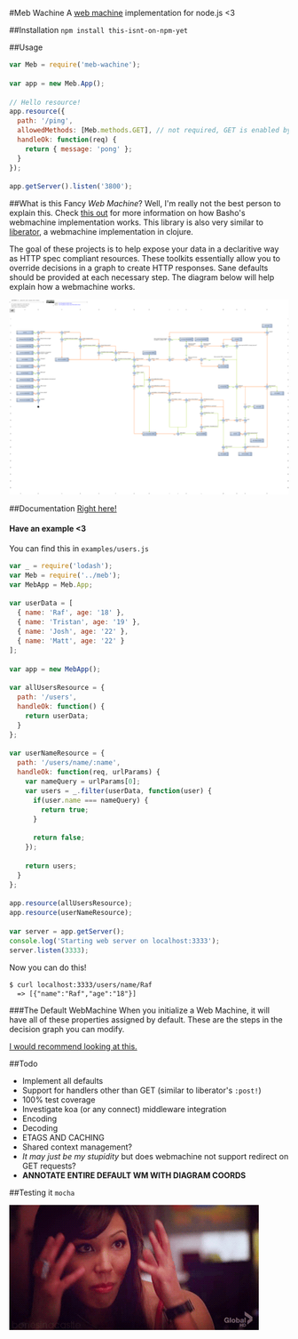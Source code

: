 #Meb Wachine
A [web machine](https://github.com/basho/webmachine/wiki) implementation
for node.js <3


##Installation
`npm install this-isnt-on-npm-yet`


##Usage

```javascript
var Meb = require('meb-wachine');

var app = new Meb.App();

// Hello resource!
app.resource({
  path: '/ping',
  allowedMethods: [Meb.methods.GET], // not required, GET is enabled by default
  handleOk: function(req) {
    return { message: 'pong' };
  }
});

app.getServer().listen('3800');
```



##What is this Fancy *Web Machine*?
Well, I'm really not the best person to explain this. Check
[this out](https://github.com/basho/webmachine/wiki) for more
information on how Basho's webmachine implementation works.
This library is also very similar to
[liberator](http://clojure-liberator.github.io/liberator/),
a webmachine implementation in clojure.


The goal of these projects is to help expose your data in a
declaritive way as HTTP spec compliant resources.
These toolkits essentially allow you to override decisions
in a graph to create HTTP responses. Sane defaults should be
provided at each necessary step. The diagram below will help
explain how a webmachine works.

![flo chart](https://raw.githubusercontent.com/rafkhan/meb-wachine/master/diagram.png)


##Documentation
[Right here!](http://rafkhan.github.io/meb-wachine/Meb.html)

#### Have an example <3

You can find this in `examples/users.js`

```javascript
var _ = require('lodash');
var Meb = require('../meb');
var MebApp = Meb.App;

var userData = [
  { name: 'Raf', age: '18' },
  { name: 'Tristan', age: '19' },
  { name: 'Josh', age: '22' },
  { name: 'Matt', age: '22' }
];

var app = new MebApp();

var allUsersResource = {
  path: '/users',
  handleOk: function() {
    return userData;
  } 
};

var userNameResource = {
  path: '/users/name/:name',
  handleOk: function(req, urlParams) {
    var nameQuery = urlParams[0];
    var users = _.filter(userData, function(user) {
      if(user.name === nameQuery) {
        return true;
      }

      return false;
    });

    return users;
  }
};

app.resource(allUsersResource);
app.resource(userNameResource);

var server = app.getServer();
console.log('Starting web server on localhost:3333');
server.listen(3333);
```

Now you can do this!

```
$ curl localhost:3333/users/name/Raf
  => [{"name":"Raf","age":"18"}]
```

###The Default WebMachine
When you initialize a Web Machine, it will have all of these properties
assigned by default. These are the steps in the decision graph you can
modify.


[I would recommend looking at this.](http://rafkhan.github.io/meb-wachine/module-defaultWM.html)


##Todo
- Implement all defaults
- Support for handlers other than GET (similar to liberator's `:post!`)
- 100% test coverage
- Investigate koa (or any connect) middleware integration
- Encoding
- Decoding
- ETAGS AND CACHING
- Shared context management?
- *It may just be my stupidity* but does webmachine not support
  redirect on GET requests?
- **ANNOTATE ENTIRE DEFAULT WM WITH DIAGRAM COORDS**

##Testing it
`mocha`

![ayy](https://raw.githubusercontent.com/rafkhan/meb-wachine/master/boom.gif)


